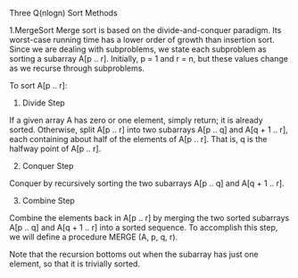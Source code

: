 Three Q(nlogn) Sort Methods

1.MergeSort
Merge sort is based on the divide-and-conquer paradigm. Its worst-case running time has a lower order of growth than insertion sort. Since we are dealing with subproblems, we state each subproblem as sorting a subarray A[p .. r]. Initially, p = 1 and r = n, but these values change as we recurse through subproblems.

To sort A[p .. r]:

1. Divide Step

If a given array A has zero or one element, simply return; it is already sorted. Otherwise, split A[p .. r] into two subarrays A[p .. q] and A[q + 1 .. r], each containing about half of the elements of A[p .. r]. That is, q is the halfway point of A[p .. r].

2. Conquer Step

Conquer by recursively sorting the two subarrays A[p .. q] and A[q + 1 .. r].

3. Combine Step

Combine the elements back in A[p .. r] by merging the two sorted subarrays A[p .. q] and A[q + 1 .. r] into a sorted sequence. To accomplish this step, we will define a procedure MERGE (A, p, q, r).

Note that the recursion bottoms out when the subarray has just one element, so that it is trivially sorted.
